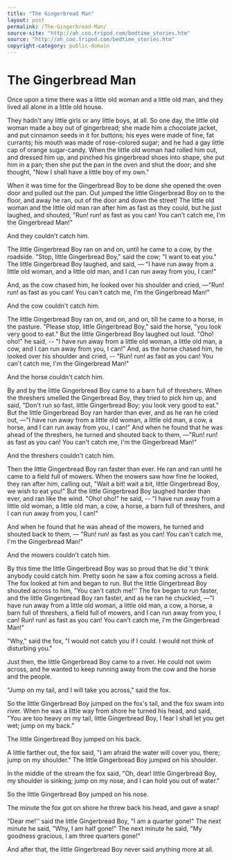 ```yaml
---
title: "The Gingerbread Man"
layout: post
permalink: /The-Gingerbread-Man/
source-site: "http://ah_coo.tripod.com/bedtime_stories.htm"
source: "http://ah_coo.tripod.com/bedtime_stories.htm"
copyright-category: public-domain
---
```


# The Gingerbread Man

Once upon a time there was a little old woman and a little old man, and they lived all alone in a little old house.

They hadn't any little girls or any little boys, at all. So one day, the little old woman made a boy out of gingerbread; she made him a chocolate jacket, and put cinnamon seeds in it for buttons; his eyes were made of fine, fat currants; his mouth was made of rose-colored sugar; and he had a gay little cap of orange sugar-candy. When the little old woman had rolled him out, and dressed him up, and pinched his gingerbread shoes into shape, she put him in a pan; then she put the pan in the oven and shut the door; and she thought, "Now I shall have a little boy of my own."

When it was time for the Gingerbread Boy to be done she opened the oven door and pulled out the pan. Out jumped the little Gingerbread Boy on to the floor, and away he ran, out of the door and down the street! The little old woman and the little old man ran after him as fast as they could, but he just laughed, and shouted, "Run! run! as fast as you can! You can't catch me, I'm the Gingerbread Man!"

And they couldn't catch him.

The little Gingerbread Boy ran on and on, until he came to a cow, by the roadside. "Stop, little Gingerbread Boy," said the cow; "I want to eat you." The little Gingerbread Boy laughed, and said, — "I have run away from a little old woman, and a little old man, and I can run away from you, I can!"

And, as the cow chased him, he looked over his shoulder and cried, —"Run! run! as fast as you can! You can't catch me, I'm the Gingerbread Man!"

And the cow couldn't catch him.

The little Gingerbread Boy ran on, and on, and on, till he came to a horse, in the pasture. "Please stop, little Gingerbread Boy," said the horse, "you look very good to eat." But the little Gingerbread Boy laughed out loud. "Oho! oho!" he said, --
"I have run away from a little old woman, a little old man, a cow, and I can run away from you, I can!"
And, as the horse chased him, he looked over his shoulder and cried, -- "Run! run! as fast as you can! You can't catch me, I'm the Gingerbread Man!"

And the horse couldn't catch him.

By and by the little Gingerbread Boy came to a barn full of threshers. When the threshers smelled the Gingerbread Boy, they tried to pick him up, and said, "Don't run so fast, little Gingerbread Boy; you look very good to eat." But the little Gingerbread Boy ran harder than ever, and as he ran he cried out, —"I have run away from a little old woman, a little old man, a cow, a horse, and I can run away from you, I can!"
And when he found that he was ahead of the threshers, he turned and shouted back to them, —"Run! run! as fast as you can! You can't catch me, I'm the Gingerbread Man!"

And the threshers couldn't catch him.

Then the little Gingerbread Boy ran faster than ever. He ran and ran until he came to a field full of mowers. When the mowers saw how fine he looked, they ran after him, calling out, "Wait a bit! wait a bit, little Gingerbread Boy, we wish to eat you!" But the little Gingerbread Boy laughed harder than ever, and ran like the wind. "Oho! oho!" he said, --
"I have run away from a little old woman, a little old man, a cow, a horse, a barn full of threshers, and I can run away from you, I can!"

And when he found that he was ahead of the mowers, he turned and shouted back to them, — "Run! run! as fast as you can! You can't catch me, I'm the Gingerbread Man!"

And the mowers couldn't catch him.

By this time the little Gingerbread Boy was so proud that he did 't think anybody could catch him. Pretty soon he saw a fox coming across a field. The fox looked at him and began to run. But the little Gingerbread Boy shouted across to him, "You can't catch me!'' The fox began to run faster, and the little Gingerbread Boy ran faster, and as he ran he chuckled, —"I have run away from a little old woman, a little old man, a cow, a horse, a barn full of threshers, a field full of mowers, and I can run away from you, I can! Run! run! as fast as you can! You can't catch me, I'm the Gingerbread Man!"

"Why," said the fox, "I would not catch you if I could. I would not think of disturbing you."

Just then, the little Gingerbread Boy came to a river. He could not swim across, and he wanted to keep running away from the cow and the horse and the people.

"Jump on my tail, and I will take you across," said the fox.

So the little Gingerbread Boy jumped on the fox's tail, and the fox swam into river. When he was a little way from shore he turned his head, and said, "You are too heavy on my tail, little Gingerbread Boy, I fear I shall let you get wet; jump on my back."

The little Gingerbread Boy jumped on his back.

A little farther out, the fox said, "I am afraid the water will cover you, there; jump on my shoulder."
The little Gingerbread Boy jumped on his shoulder.

In the middle of the stream the fox said, "Oh, dear! little Gingerbread Boy, my shoulder is sinking; jump on my nose, and I can hold you out of water."

So the little Gingerbread Boy jumped on his nose.

The minute the fox got on shore he threw back his head, and gave a snap!

"Dear me!'' said the little Gingerbread Boy, "I am a quarter gone!" The next minute he said, "Why, I am half gone!" The next minute he said, "My goodness gracious, I am three quarters gone!"

And after that, the little Gingerbread Boy never said anything more at all.
